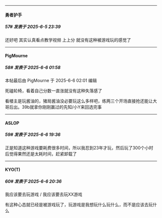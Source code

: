 ﻿
*****

####  勇者护手  
##### 57#       发表于 2025-6-5 23:39

还好吧 其实认真看点教学视频 上上分 就没有这种被游戏玩的感觉了


*****

####  PigMourne  
##### 58#       发表于 2025-6-6 01:58

 本帖最后由 PigMourne 于 2025-6-6 02:01 编辑 

死磕轮椅，看着自己分数一直涨就没有这种失落感了

看楼主是玩酱油的，猪局酱油没必要玩这么多样吧，练两三个开场直接抢还能让大哥后出。39b就拿你刚刚赢过的先知/小Y来回选完事


*****

####  ASLOP  
##### 59#       发表于 2025-6-6 19:36

正是知道这种游戏要耗费很多时间，所以我忍到23年才玩，然后玩了300个小时后觉得果然还是太耗时间，赶紧卸载了


*****

####  KYO(T)  
##### 60#       发表于 2025-6-6 20:36

我应该要去玩游戏 / 我应该要去玩XX游戏

有这种心态就已经是被游戏玩了，玩游戏是我想玩什么玩什么，而不是应该去玩什么

